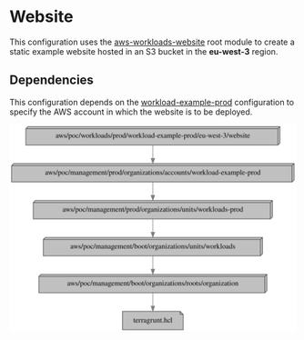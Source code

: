 # Website

This configuration uses the
[aws-workloads-website](../../../../../../../modules/poc/aws-workloads-website)
root module to create a static example website hosted in an S3 bucket in the
**eu-west-3** region.

## Dependencies

This configuration depends on the
[workload-example-prod](../../../../../management/prod/organizations/accounts/workload-example-prod)
configuration to specify the AWS account in which the website is to be deployed.

![Dependency graph](graph.svg)
